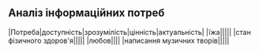 ## Аналіз інформаційних потреб
|Потреба|доступність|зрозумілість|цінність|актуальність|
|їжа|||||
|стан фізичного здоров'я|||||
|любов||||
|написання музичних творів|||||
